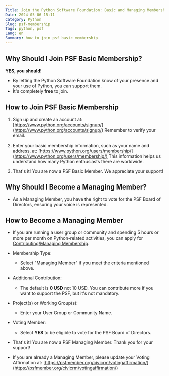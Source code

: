 ```yaml
---
Title: Join the Python Software Foundation: Basic and Managing Membership Guide
Date: 2024-05-06 15:11
Category: Python
Slug: psf-membership
Tags: python, psf
Lang: en
Summary: how to join psf basic membership
---
```


## Why Should I Join PSF Basic Membership?

**YES, you should!**

- By letting the Python Software Foundation know of your presence and your use of Python, you can support them.
- It's completely **free** to join.

## How to Join PSF Basic Membership

1. Sign up and create an account at:
  [https://www.python.org/accounts/signup/](https://www.python.org/accounts/signup/)
  Remember to verify your email.

2. Enter your basic membership information, such as your name and address, at:
  [https://www.python.org/users/membership/](https://www.python.org/users/membership/)
  This information helps us understand how many Python enthusiasts there are worldwide.

3. That's it! You are now a PSF Basic Member. We appreciate your support!

## Why Should I Become a Managing Member?

- As a Managing Member, you have the right to vote for the PSF Board of Directors, ensuring your voice is represented.

## How to Become a Managing Member

- If you are running a user group or community and spending 5 hours or more per month on Python-related activities, you can apply for [Contributing/Managing Membership](https://psfmember.org/civicrm/contribute/transact/?reset=1&id=32).

- Membership Type:
    - Select "Managing Member" if you meet the criteria mentioned above.

- Additional Contribution:
    - The default is **0 USD** not 10 USD. You can contribute more if you want to support the PSF, but it's not mandatory.

- Project(s) or Working Group(s):
    - Enter your User Group or Community Name.

- Voting Member:
    - Select **YES** to be eligible to vote for the PSF Board of Directors.

- That's it! You are now a PSF Managing Member. Thank you for your support!

- If you are already a Managing Member, please update your Voting Affirmation at:
 [https://psfmember.org/civicrm/votingaffirmation/](https://psfmember.org/civicrm/votingaffirmation/)
